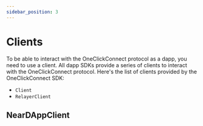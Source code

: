 ```yaml
---
sidebar_position: 3
---
```


# Clients

To be able to interact with the OneClickConnect protocol as a dapp, you need to use a client. All dapp SDKs provide a series of clients to interact with the OneClickConnect protocol. Here's the list of clients provided by the OneClickConnect SDK:

- `Client`
- `RelayerClient`

## NearDAppClient
